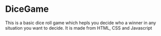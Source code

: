 # DiceGame
This is a basic dice roll game which hepls you decide who a winner in any situation you want to decide.
It is made from HTML, CSS and Javascript